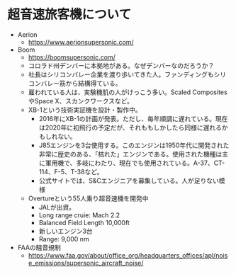 超音速旅客機について
======================

- Aerion
  - https://www.aerionsupersonic.com/
- Boom
  - https://boomsupersonic.com/
  - コロラド州デンバーに本拠地がある。なぜデンバーなのだろうか？
  - 社長はシリコンバレー企業を渡り歩いてきた人。ファンディングもシリコンバレー筋から結構得ている。
  - 雇われている人は、実験機肌の人がけっこう多い。Scaled CompositesやSpace X、スカンクワークスなど。
  - XB-1という技術実証機を設計・製作中。
    - 2016年にXB-1の計画が発表。ただし、毎年順調に遅れている。現在は2020年に初飛行の予定だが、それももしかしたら同様に遅れるかもしれない。
    - J85エンジンを3台使用する。このエンジンは1950年代に開発された非常に歴史のある、「枯れた」エンジンである。使用された機種は主に軍用機で、多岐にわたり、現在でも使用されている。A-37、CT-114、F-5、T-38など。
    - 公式サイトでは、S&Cエンジニアを募集している。人が足りない模様
  - Overtureという55人乗り超音速機を開発中
    - JALが出資。
    - Long range cruie: Mach 2.2
    - Balanced Field Length 10,000ft
    - 新しいエンジン3台
    - Range: 9,000 nm
- FAAの騒音規制
  - https://www.faa.gov/about/office_org/headquarters_offices/apl/noise_emissions/supersonic_aircraft_noise/